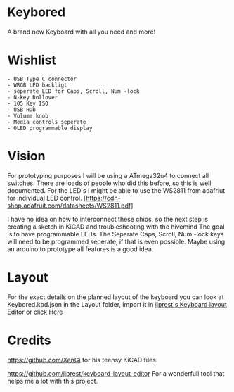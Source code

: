 # Keybored
A brand new Keyboard with all you need and more!

# Wishlist

	- USB Type C connector
	- WRGB LED backligt
	- seperate LED for Caps, Scroll, Num -lock
	- N-key Rollover
	- 105 Key ISO
	- USB Hub
	- Volume knob
	- Media controls seperate
	- OLED programmable display

# Vision
For prototyping purposes I will be using a ATmega32u4 to connect all switches. There are loads of people who did this before, so this is well documented. 
For the LED's I might be able to use the WS2811 from adafriut for individual LED control.  [https://cdn-shop.adafruit.com/datasheets/WS2811.pdf]

I have no idea on how to interconnect these chips, so the next step is creating a sketch in KiCAD and troubleshooting with the hivemind
The goal is to have programmable LEDs. The Seperate Caps, Scroll, Num -lock keys will need to be programmed seperate, if that is even possible.
Maybe using an arduino to prototype all features is a good idea.
# Layout
For the exact details on the planned layout of the keyboard you can look at Keybored.kbd.json in the Layout folder, import it in [ijprest's Keyboard layout Editor][1] or click [Here][2]

# Credits
https://github.com/XenGi		for his teensy KiCAD files.

https://github.com/ijprest/keyboard-layout-editor	For a wonderfull tool that helps me a lot with this project.


[1]: http://www.keyboard-layout-editor.com/
[2]: http://bit.ly/2CwxKNn
